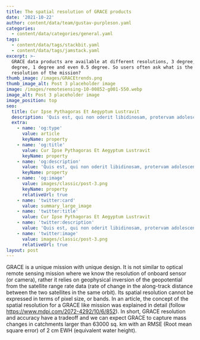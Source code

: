 ```yaml
---
title: The spatial resolution of GRACE products
date: '2021-10-22'
author: content/data/team/gustav-purpleson.yaml
categories:
  - content/data/categories/general.yaml
tags:
  - content/data/tags/stackbit.yaml
  - content/data/tags/jamstack.yaml
excerpt: >-
  GRACE data products are available at different resolutions, 3 degree, 2
  degree, 1 degree and even 0.5 degree. So users often ask what is the spatial
  resolution of the mission?
thumb_image: /images/GRACEtrends.png
thumb_image_alt: Post 3 placeholder image
image: /images/remotesensing-10-00852-g001-550.webp
image_alt: Post 3 placeholder image
image_position: top
seo:
  title: Cur Ipse Pythagoras Et Aegyptum Lustravit
  description: 'Quis est, qui non oderit libidinosam, protervam adolescentiam'
  extra:
    - name: 'og:type'
      value: article
      keyName: property
    - name: 'og:title'
      value: Cur Ipse Pythagoras Et Aegyptum Lustravit
      keyName: property
    - name: 'og:description'
      value: 'Quis est, qui non oderit libidinosam, protervam adolescentiam'
      keyName: property
    - name: 'og:image'
      value: images/classic/post-3.png
      keyName: property
      relativeUrl: true
    - name: 'twitter:card'
      value: summary_large_image
    - name: 'twitter:title'
      value: Cur Ipse Pythagoras Et Aegyptum Lustravit
    - name: 'twitter:description'
      value: 'Quis est, qui non oderit libidinosam, protervam adolescentiam'
    - name: 'twitter:image'
      value: images/classic/post-3.png
      relativeUrl: true
layout: post
---
```

GRACE is a unique mission with unique design. It is not similar to optical remote sensing mission where we know the resolution of onboard sensor (or camera), rather it relies on geophysical inversion of the geopotential from the satellite range rate data (rate of change in the along-track distance between the two satellites in the same orbit).  Its spatial resolution cannot be expressed in terms of pixel size, or bands. In an article, the concept of the spatial resolution for a GRACE like mission was explained in detail (follow https://www.mdpi.com/2072-4292/10/6/852). In short, GRACE resolution and accuracy have a tradeoff and we can  expect GRACE to capture mass changes in catchments larger than 63000 sq. km with an RMSE (Root mean square error) of 2 cm EWH (equivalent water height).
